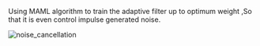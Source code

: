 Using MAML algorithm to train the adaptive filter up to optimum weight ,So that it is even control impulse generated noise.

![noise_cancellation](https://github.com/Rup-esh-kumar/Noise-cancellation-using-Meta-learning/assets/139675251/2584f5da-a2e1-4790-83d8-56ed96b070f8)
